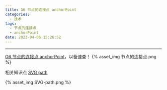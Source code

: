 ```yaml
---
title: G6 节点的连接点 anchorPoint
categories:
  - 技术
tags:
  - 节点的连接点
  - anchorPoint
date: 2023-04-06 15:26:52
---
```


---
[G6 节点的连接点 anchorPoint](https://g6.antv.antgroup.com/manual/middle/elements/nodes/anchorpoint)，以备速查！
{% asset_img 节点的连接点.png %}

<!-- more -->

相关知识点 [SVG path](https://developer.mozilla.org/zh-CN/docs/Web/SVG/Tutorial/Paths)

{% asset_img SVG-path.png %}
